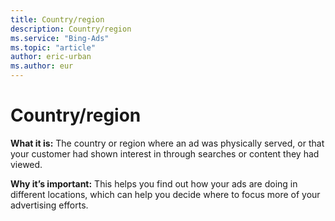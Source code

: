 ```yaml
---
title: Country/region
description: Country/region
ms.service: "Bing-Ads"
ms.topic: "article"
author: eric-urban
ms.author: eur
---
```


# Country/region

**What it is:**    The country or region where an ad was physically served, or that your customer had shown interest in through searches or content they had viewed.

**Why it’s important:**    This helps you find out how your ads are doing in different locations, which can help you decide where to focus more of your advertising efforts.


